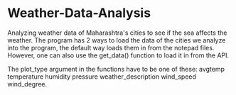 # Weather-Data-Analysis
Analyzing weather data of Maharashtra's cities to see if the sea affects the weather.
The program has 2 ways to load the data of the cities we analyze into the program,
the default way loads them in from the notepad files. However, one can also 
use the get_data() function to load it in from the API.

The plot_type argument in the functions have to be one of these:
avgtemp
temperature
humidity
pressure
weather_description
wind_speed
wind_degree.
